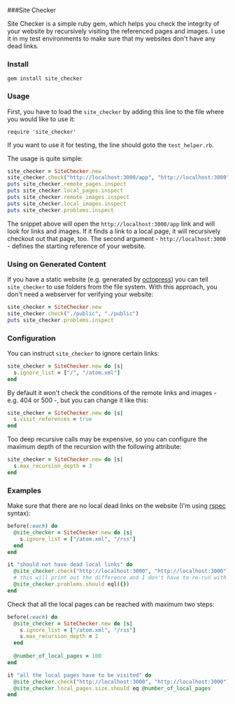 ###Site Checker

Site Checker is a simple ruby gem, which helps you check the integrity of your website by recursively visiting the referenced pages and images. I use it in my test environments to make sure that my websites don't have any dead links.

### Install

`gem install site_checker`

### Usage

First, you have to load the `site_checker` by adding this line to the file where you would like to use it:

`require 'site_checker'`

If you want to use it for testing, the line should goto the `test_helper.rb`.

The usage is quite simple:

```ruby
site_checker = SiteChecker.new
site_checker.check("http://localhost:3000/app", "http://localhost:3000")
puts site_checker.remote_pages.inspect
puts site_checker.local_pages.inspect
puts site_checker.remote_images.inspect
puts site_checker.local_images.inspect
puts site_checker.problems.inspect
```

The snippet above will open the `http://localhost:3000/app` link and will look for links and images. If it finds a link to a local page, it will recursively checkout out that page, too. The second argument - `http://localhost:3000` - defines the starting reference of your website.

### Using on Generated Content
If you have a static website (e.g. generated by [octopress](https://github.com/imathis/octopress)) you can tell `site_checker` to use folders from the file system. With this approach, you don't need a webserver for verifying your website:

```ruby
site_checker = SiteChecker.new
site_checker.check("./public", "./public")
puts site_checker.problems.inspect
```

### Configuration
You can instruct `site_checker` to ignore certain links:

```ruby
site_checker = SiteChecker.new do |s|
  s.ignore_list = ["/", "/atom.xml"]
end
```

By default it won't check the conditions of the remote links and images - e.g. 404 or 500 -, but you can change it like this:

```ruby
site_checker = SiteChecker.new do |s|
  s.visit_references = true
end
```

Too deep recursive calls may be expensive, so you can configure the maximum depth of the recursion with the following attribute:

```ruby
site_checker = SiteChecker.new do |s|
  s.max_recursion_depth = 3
end
```

### Examples
Make sure that there are no local dead links on the website (I'm using [rspec](https://github.com/rspec/rspec) syntax):
```ruby
before(:each) do
  @site_checker = SiteChecker.new do |s|
    s.ignore_list = ["/atom.xml", "/rss"]
  end
end

it "should not have dead local links" do
  @site_checker.check("http://localhost:3000", "http://localhost:3000")
  # this will print out the difference and I don't have to re-run with print
  @site_checker.problems.should eql({})
end
```

Check that all the local pages can be reached with maximum two steps:

```ruby
before(:each) do
  @site_checker = SiteChecker.new do |s|
    s.ignore_list = ["/atom.xml", "/rss"]
    s.max_recursion_depth = 2
  end
  
  @number_of_local_pages = 100
end

it "all the local pages have to be visited" do
  @site_checker.check("http://localhost:3000", "http://localhost:3000")
  @site_checker.local_pages.size.should eq @number_of_local_pages
end
```